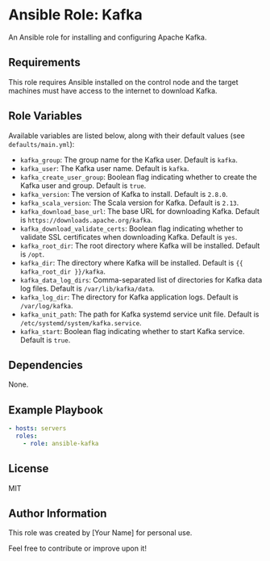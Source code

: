 # Ansible Role: Kafka

An Ansible role for installing and configuring Apache Kafka.

## Requirements

This role requires Ansible installed on the control node and the target machines must have access to the internet to download Kafka.

## Role Variables

Available variables are listed below, along with their default values (see `defaults/main.yml`):

- `kafka_group`: The group name for the Kafka user. Default is `kafka`.
- `kafka_user`: The Kafka user name. Default is `kafka`.
- `kafka_create_user_group`: Boolean flag indicating whether to create the Kafka user and group. Default is `true`.
- `kafka_version`: The version of Kafka to install. Default is `2.8.0`.
- `kafka_scala_version`: The Scala version for Kafka. Default is `2.13`.
- `kafka_download_base_url`: The base URL for downloading Kafka. Default is `https://downloads.apache.org/kafka`.
- `kafka_download_validate_certs`: Boolean flag indicating whether to validate SSL certificates when downloading Kafka. Default is `yes`.
- `kafka_root_dir`: The root directory where Kafka will be installed. Default is `/opt`.
- `kafka_dir`: The directory where Kafka will be installed. Default is `{{ kafka_root_dir }}/kafka`.
- `kafka_data_log_dirs`: Comma-separated list of directories for Kafka data log files. Default is `/var/lib/kafka/data`.
- `kafka_log_dir`: The directory for Kafka application logs. Default is `/var/log/kafka`.
- `kafka_unit_path`: The path for Kafka systemd service unit file. Default is `/etc/systemd/system/kafka.service`.
- `kafka_start`: Boolean flag indicating whether to start Kafka service. Default is `true`.

## Dependencies

None.

## Example Playbook

```yaml
- hosts: servers
  roles:
    - role: ansible-kafka
```

## License

MIT

## Author Information

This role was created by [Your Name] for personal use.

Feel free to contribute or improve upon it!

